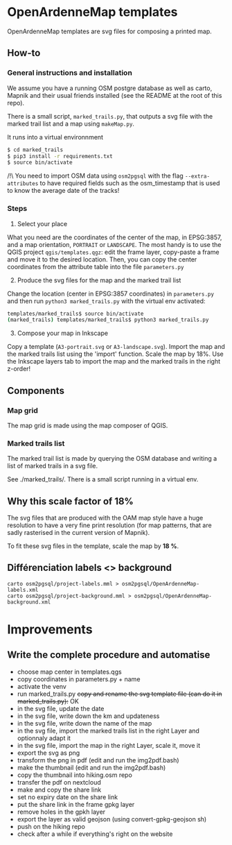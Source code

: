 OpenArdenneMap templates
========================


OpenArdenneMap templates are svg files for composing a printed map.

## How-to

### General instructions and installation

We assume you have a running OSM postgre database as well as carto, Mapnik and their usual friends installed (see the README at the root of this repo).

There is a small script, `marked_trails.py`, that outputs a svg file with the marked trail list and a map using `makeMap.py`.

It runs into a virtual environnment

```bash
$ cd marked_trails
$ pip3 install -r requirements.txt
$ source bin/activate
```

/!\ You need to import OSM data using `osm2pgsql` with the flag `--extra-attributes` to have required fields such as the osm_timestamp that is used to know the average date of the tracks!

### Steps

1) Select your place

What you need are the coordinates of the center of the map, in EPSG:3857, and a map orientation, `PORTRAIT` or `LANDSCAPE`. The most handy is to use the QGIS project `qgis/templates.qgz`: edit the frame layer, copy-paste a frame and move it to the desired location. Then, you can copy the center coordinates from the attribute table into the file `parameters.py`

2) Produce the svg files for the map and the marked trail list

Change the location (center in EPSG:3857 coordinates) in `parameters.py` and then run `python3 marked_trails.py` with the virtual env activated:

```bash
templates/marked_trails$ source bin/activate
(marked_trails) templates/marked_trails$ python3 marked_trails.py
```


3) Compose your map in Inkscape

Copy a template (`A3-portrait.svg` or `A3-landscape.svg`). Import the map and the marked trails list using the 'import' function. Scale the map by 18%. Use the Inkscape layers tab to import the map and the marked trails in the right z-order!


## Components

### Map grid

The map grid is made using the map composer of QGIS.

### Marked trails list

The marked trail list is made by querying the OSM database and writing a list of marked trails in a svg file.

See ./marked_trails/. There is a small script running in a virtual env.

## Why this scale factor of 18%

The svg files that are produced with the OAM map style have a huge resolution to have a very fine print resolution (for map patterns, that are sadly rasterised in the current version of Mapnik).

To fit these svg files in the template, scale the map by **18 %**.


## Différenciation labels <> background

```
carto osm2pgsql/project-labels.mml > osm2pgsql/OpenArdenneMap-labels.xml
carto osm2pgsql/project-background.mml > osm2pgsql/OpenArdenneMap-background.xml
```


# Improvements

## Write the complete procedure and automatise

- choose map center in templates.qgs
- copy coordinates in parameters.py + name
- activate the venv
- run marked_trails.py
~~copy and rename the svg template file (can do it in marked_trails.py):~~ OK
- in the svg file, update the date
- in the svg file, write down the km and updateness
- in the svg file, write down the name of the map
- in the svg file, import the marked trails list in the right Layer and optionnaly adapt it
- in the svg file, import the map in the right Layer, scale it, move it
- export the svg as png
- transform the png in pdf (edit and run the img2pdf.bash)
- make the thumbnail (edit and run the img2pdf.bash)
- copy the thumbnail into hiking.osm repo
- transfer the pdf on nextcloud
- make and copy the share link
- set no expiry date on the share link
- put the share link in the frame gpkg layer
- remove holes in the gpkh layer
- export the layer as valid geojson (using convert-gpkg-geojson sh)
- push on the hiking repo
- check after a while if everything's right on the website